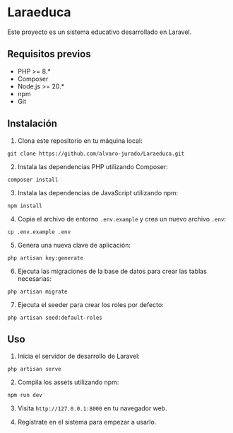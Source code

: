 # Laraeduca

Este proyecto es un sistema educativo desarrollado en Laravel.

## Requisitos previos

- PHP >= 8.*
- Composer
- Node.js >= 20.*
- npm
- Git

## Instalación

1. Clona este repositorio en tu máquina local:

<pre><code>git clone https://github.com/alvaro-jurado/Laraeduca.git
</code></pre>

2. Instala las dependencias PHP utilizando Composer:

<pre><code>composer install
</code></pre>

3. Instala las dependencias de JavaScript utilizando npm:

<pre><code>npm install
</code></pre>

4. Copia el archivo de entorno `.env.example` y crea un nuevo archivo `.env`:

<pre><code>cp .env.example .env
</code></pre>

5. Genera una nueva clave de aplicación:

<pre><code>php artisan key:generate
</code></pre>

6. Ejecuta las migraciones de la base de datos para crear las tablas necesarias:

<pre><code>php artisan migrate
</code></pre>

7. Ejecuta el seeder para crear los roles por defecto:

<pre><code>php artisan seed:default-roles
</code></pre>

## Uso

1. Inicia el servidor de desarrollo de Laravel:

<pre><code>php artisan serve
</code></pre>

2. Compila los assets utilizando npm:

<pre><code>npm run dev
</code></pre>

3. Visita `http://127.0.0.1:8000` en tu navegador web.

4. Regístrate en el sistema para empezar a usarlo.
